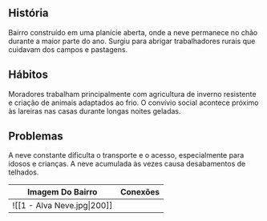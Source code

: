 ## História  
Bairro construído em uma planície aberta, onde a neve permanece no chão durante a maior parte do ano. Surgiu para abrigar trabalhadores rurais que cuidavam dos campos e pastagens.

## Hábitos  
Moradores trabalham principalmente com agricultura de inverno resistente e criação de animais adaptados ao frio. O convívio social acontece próximo às lareiras nas casas durante longas noites geladas.

## Problemas  
A neve constante dificulta o transporte e o acesso, especialmente para idosos e crianças. A neve acumulada às vezes causa desabamentos de telhados.


| Imagem Do Bairro            | Conexões |
| --------------------------- | -------- |
| ![[1 - Alva Neve.jpg\|200]] |          |
